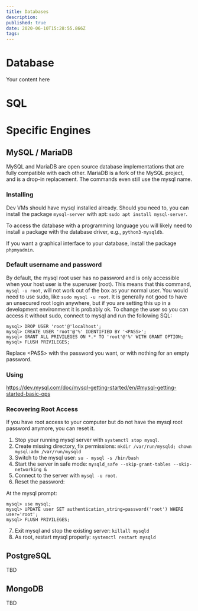 ```yaml
---
title: Databases
description: 
published: true
date: 2020-06-10T15:28:55.866Z
tags: 
---
```


# Database
Your content here

# SQL

# Specific Engines

## MySQL / MariaDB
MySQL and MariaDB are open source database implementations that are fully compatible with each other. MariaDB is a fork of the MySQL project, and is a drop-in replacement. The commands even still use the mysql name.

### Installing

Dev VMs should have mysql installed already. Should you need to, you can install the package `mysql-server` with apt: `sudo apt install mysql-server`.

To access the database with a programming language you will likely need to install a package with the database driver, e.g., `python3-mysqldb`.

If you want a graphical interface to your database, install the package `phpmyadmin`.

### Default username and password

By default, the mysql root user has no password and is only accessible when your host user is the superuser (root). This means that this command, `mysql -u root`, will not work out of the box as your normal user. You would need to use sudo, like `sudo mysql -u root`. It is generally not good to have an unsecured root login anywhere, but if you are setting this up in a development environment it is probably ok. To change the user so you can access it without sudo, connect to mysql and run the following SQL:

    mysql> DROP USER 'root'@'localhost';
    mysql> CREATE USER 'root'@'%' IDENTIFIED BY '<PASS>';
    mysql> GRANT ALL PRIVILEGES ON *.* TO 'root'@'%' WITH GRANT OPTION;
    mysql> FLUSH PRIVILEGES;

Replace \<PASS> with the password you want, or with nothing for an empty password.

### Using
https://dev.mysql.com/doc/mysql-getting-started/en/#mysql-getting-started-basic-ops

### Recovering Root Access

If you have root access to your computer but do not have the mysql root password anymore, you can reset it.

1. Stop your running mysql server with `systemctl stop mysql`.
2. Create missing directory, fix permissions: `mkdir /var/run/mysqld; chown mysql:adm /var/run/mysqld`
3. Switch to the mysql user: `su - mysql -s /bin/bash`
4. Start the server in safe mode: `mysqld_safe --skip-grant-tables --skip-networking &`
5. Connect to the server with `mysql -u root`.
6. Reset the password:

At the mysql prompt:
   
    mysql> use mysql;
    mysql> UPDATE user SET authentication_string=password('root') WHERE user='root';
    mysql> FLUSH PRIVILEGES;

7. Exit mysql and stop the existing server: `killall mysqld`
8. As root, restart mysql properly: `systemctl restart mysqld`


## PostgreSQL
TBD
## MongoDB
TBD